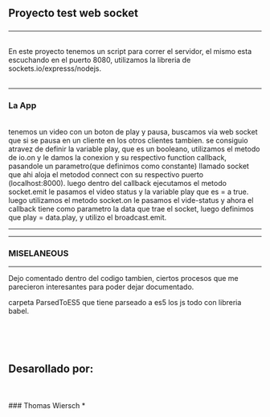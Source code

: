 ## Proyecto test web socket
### 
---

<br>
En este proyecto tenemos un script para correr el servidor, el mismo esta escuchando en el puerto 8080, utilizamos la libreria de sockets.io/expresss/nodejs. 
<br>
<br>

---
### La App
<br>
tenemos un video con un boton de play y pausa, buscamos via web socket que si se pausa en un cliente en los otros clientes tambien. se consiguio atravez de definir la variable play, que es un booleano, utilizamos el metodo de io.on y le damos la conexion y su respectivo function callback, pasandole un parametro(que definimos como constante) llamado socket que ahi aloja el metodod connect con su respectivo puerto (localhost:8000).
luego dentro del callback ejecutamos el metodo socket.emit le pasamos el video status y la variable play que es = a true.
luego utilizamos el metodo socket.on le pasamos el vide-status y ahora el callback tiene como parametro la data que trae el socket, luego definimos que play = data.play, y utilizo el broadcast.emit.

---

---
### MISELANEOUS
---

Dejo comentado dentro del codigo tambien, ciertos procesos que me parecieron interesantes para poder dejar documentado.

carpeta ParsedToES5 que tiene parseado a es5 los js
todo con libreria babel.


<br>

<br>
<br>


## Desarollado por:
<br>
<br>
### Thomas Wiersch
     *
